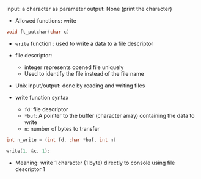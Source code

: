 input: a character as parameter
output: None (print the character)

- Allowed functions: write

```c
void ft_putchar(char c)
```

- `write` function : used to write a data to a file descriptor
- file descriptor:
	- integer represents opened file uniquely
	- Used to identify the file instead of the file name
- Unix input/output: done by reading and writing files

- write function syntax
	- `fd`: file descriptor
	- `*buf`: A pointer to the buffer (character array) containing the data to write
	- `n`: number of bytes to transfer
```c
int n_write = (int fd, char *buf, int n)
```

```c
write(1, &c, 1);
```
- Meaning: write 1 character (1 byte) directly to console using file descriptor 1